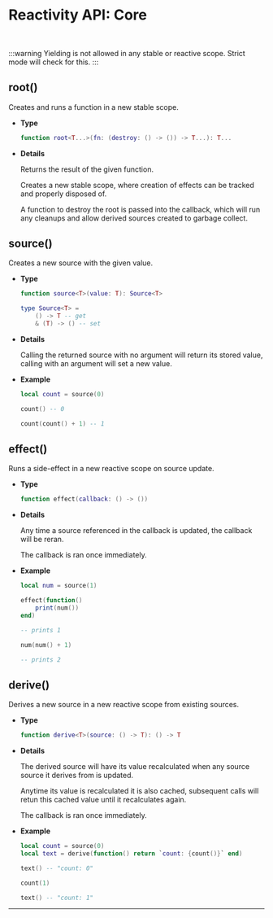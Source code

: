 # Reactivity API: Core

<br/>

:::warning
Yielding is not allowed in any stable or reactive scope. Strict mode will check
for this.
:::

## root()

Creates and runs a function in a new stable scope.

- **Type**

    ```lua
    function root<T...>(fn: (destroy: () -> ()) -> T...): T...
    ```

- **Details**

    Returns the result of the given function.

    Creates a new stable scope, where creation of effects can be tracked and
    properly disposed of.

    A function to destroy the root is passed into the callback, which will run
    any cleanups and allow derived sources created to garbage collect.

## source()

Creates a new source with the given value.

- **Type**

    ```lua
    function source<T>(value: T): Source<T>

    type Source<T> =
        () -> T -- get
        & (T) -> () -- set
    ```

- **Details**

    Calling the returned source with no argument will return its stored value,
    calling with an argument will set a new value.

- **Example**

    ```lua
    local count = source(0)

    count() -- 0

    count(count() + 1) -- 1
    ```

## effect()

Runs a side-effect in a new reactive scope on source update.

- **Type**

    ```lua
    function effect(callback: () -> ())
    ```

- **Details**

    Any time a source referenced in the callback is updated, the callback will
    be reran.

    The callback is ran once immediately.

- **Example**

    ```lua
    local num = source(1)

    effect(function()
        print(num())
    end)

    -- prints 1

    num(num() + 1)

    -- prints 2
    ```

## derive()

Derives a new source in a new reactive scope from existing sources.

- **Type**

    ```lua
    function derive<T>(source: () -> T): () -> T
    ```

- **Details**

    The derived source will have its value recalculated when any source source
    it derives from is updated.

    Anytime its value is recalculated it is also cached, subsequent calls will
    retun this cached value until it recalculates again.

    The callback is ran once immediately.

- **Example**

    ```lua
    local count = source(0)
    local text = derive(function() return `count: {count()}` end)

    text() -- "count: 0"

    count(1)

    text() -- "count: 1"
    ```

--------------------------------------------------------------------------------
